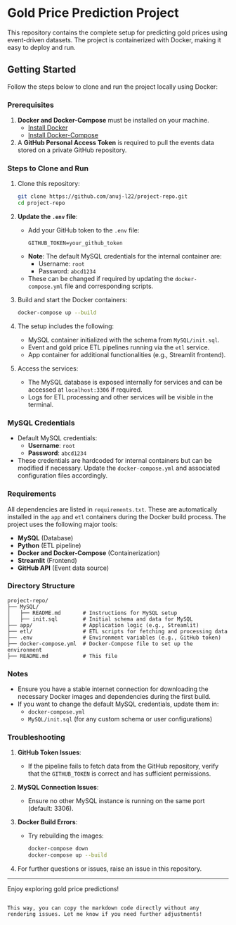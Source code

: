 
# Gold Price Prediction Project

This repository contains the complete setup for predicting gold prices using event-driven datasets. The project is containerized with Docker, making it easy to deploy and run.

## Getting Started

Follow the steps below to clone and run the project locally using Docker:

### Prerequisites

1. **Docker and Docker-Compose** must be installed on your machine.
   - [Install Docker](https://docs.docker.com/get-docker/)
   - [Install Docker-Compose](https://docs.docker.com/compose/install/)
2. A **GitHub Personal Access Token** is required to pull the events data stored on a private GitHub repository.

### Steps to Clone and Run

1. Clone this repository:
   ```bash
   git clone https://github.com/anuj-l22/project-repo.git
   cd project-repo
   ```

2. **Update the `.env` file**:
   - Add your GitHub token to the `.env` file:
     ```
     GITHUB_TOKEN=your_github_token
     ```
   - **Note**: The default MySQL credentials for the internal container are:
     - Username: `root`
     - Password: `abcd1234`
   - These can be changed if required by updating the `docker-compose.yml` file and corresponding scripts.

3. Build and start the Docker containers:
   ```bash
   docker-compose up --build
   ```

4. The setup includes the following:
   - MySQL container initialized with the schema from `MySQL/init.sql`.
   - Event and gold price ETL pipelines running via the `etl` service.
   - App container for additional functionalities (e.g., Streamlit frontend).

5. Access the services:
   - The MySQL database is exposed internally for services and can be accessed at `localhost:3306` if required.
   - Logs for ETL processing and other services will be visible in the terminal.

### MySQL Credentials

- Default MySQL credentials:
  - **Username**: `root`
  - **Password**: `abcd1234`
- These credentials are hardcoded for internal containers but can be modified if necessary. Update the `docker-compose.yml` and associated configuration files accordingly.

### Requirements

All dependencies are listed in `requirements.txt`. These are automatically installed in the `app` and `etl` containers during the Docker build process. The project uses the following major tools:
- **MySQL** (Database)
- **Python** (ETL pipeline)
- **Docker and Docker-Compose** (Containerization)
- **Streamlit** (Frontend)
- **GitHub API** (Event data source)

### Directory Structure

```
project-repo/
├── MySQL/
│   ├── README.md       # Instructions for MySQL setup
│   ├── init.sql        # Initial schema and data for MySQL
├── app/                # Application logic (e.g., Streamlit)
├── etl/                # ETL scripts for fetching and processing data
├── .env                # Environment variables (e.g., GitHub token)
├── docker-compose.yml  # Docker-Compose file to set up the environment
├── README.md           # This file
```

### Notes

- Ensure you have a stable internet connection for downloading the necessary Docker images and dependencies during the first build.
- If you want to change the default MySQL credentials, update them in:
  - `docker-compose.yml`
  - `MySQL/init.sql` (for any custom schema or user configurations)

### Troubleshooting

1. **GitHub Token Issues**:
   - If the pipeline fails to fetch data from the GitHub repository, verify that the `GITHUB_TOKEN` is correct and has sufficient permissions.
   
2. **MySQL Connection Issues**:
   - Ensure no other MySQL instance is running on the same port (default: 3306).

3. **Docker Build Errors**:
   - Try rebuilding the images:
     ```bash
     docker-compose down
     docker-compose up --build
     ```

4. For further questions or issues, raise an issue in this repository.

---

Enjoy exploring gold price predictions!
```

This way, you can copy the markdown code directly without any rendering issues. Let me know if you need further adjustments!
